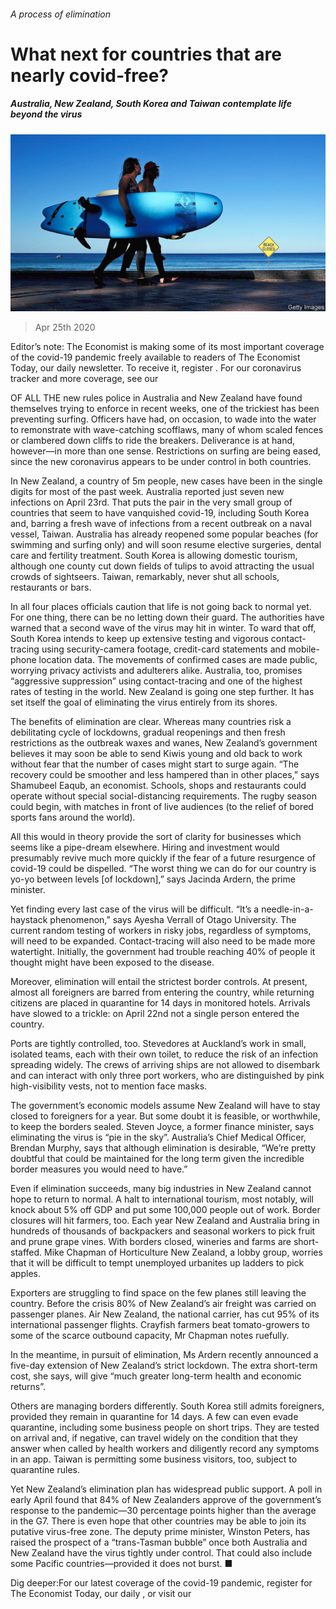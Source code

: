 ###### A process of elimination

# What next for countries that are nearly covid-free? 

##### Australia, New Zealand, South Korea and Taiwan contemplate life beyond the virus 

![image](images/20200425_ASP003_1.jpg) 

> Apr 25th 2020 

Editor’s note: The Economist is making some of its most important coverage of the covid-19 pandemic freely available to readers of The Economist Today, our daily newsletter. To receive it, register . For our coronavirus tracker and more coverage, see our 

OF ALL THE new rules police in Australia and New Zealand have found themselves trying to enforce in recent weeks, one of the trickiest has been preventing surfing. Officers have had, on occasion, to wade into the water to remonstrate with wave-catching scofflaws, many of whom scaled fences or clambered down cliffs to ride the breakers. Deliverance is at hand, however—in more than one sense. Restrictions on surfing are being eased, since the new coronavirus appears to be under control in both countries.

In New Zealand, a country of 5m people, new cases have been in the single digits for most of the past week. Australia reported just seven new infections on April 23rd. That puts the pair in the very small group of countries that seem to have vanquished covid-19, including South Korea and, barring a fresh wave of infections from a recent outbreak on a naval vessel, Taiwan. Australia has already reopened some popular beaches (for swimming and surfing only) and will soon resume elective surgeries, dental care and fertility treatment. South Korea is allowing domestic tourism, although one county cut down fields of tulips to avoid attracting the usual crowds of sightseers. Taiwan, remarkably, never shut all schools, restaurants or bars.


In all four places officials caution that life is not going back to normal yet. For one thing, there can be no letting down their guard. The authorities have warned that a second wave of the virus may hit in winter. To ward that off, South Korea intends to keep up extensive testing and vigorous contact-tracing using security-camera footage, credit-card statements and mobile-phone location data. The movements of confirmed cases are made public, worrying privacy activists and adulterers alike. Australia, too, promises “aggressive suppression” using contact-tracing and one of the highest rates of testing in the world. New Zealand is going one step further. It has set itself the goal of eliminating the virus entirely from its shores.

The benefits of elimination are clear. Whereas many countries risk a debilitating cycle of lockdowns, gradual reopenings and then fresh restrictions as the outbreak waxes and wanes, New Zealand’s government believes it may soon be able to send Kiwis young and old back to work without fear that the number of cases might start to surge again. “The recovery could be smoother and less hampered than in other places,” says Shamubeel Eaqub, an economist. Schools, shops and restaurants could operate without special social-distancing requirements. The rugby season could begin, with matches in front of live audiences (to the relief of bored sports fans around the world).

All this would in theory provide the sort of clarity for businesses which seems like a pipe-dream elsewhere. Hiring and investment would presumably revive much more quickly if the fear of a future resurgence of covid-19 could be dispelled. “The worst thing we can do for our country is yo-yo between levels [of lockdown],” says Jacinda Ardern, the prime minister.

Yet finding every last case of the virus will be difficult. “It’s a needle-in-a-haystack phenomenon,” says Ayesha Verrall of Otago University. The current random testing of workers in risky jobs, regardless of symptoms, will need to be expanded. Contact-tracing will also need to be made more watertight. Initially, the government had trouble reaching 40% of people it thought might have been exposed to the disease.

Moreover, elimination will entail the strictest border controls. At present, almost all foreigners are barred from entering the country, while returning citizens are placed in quarantine for 14 days in monitored hotels. Arrivals have slowed to a trickle: on April 22nd not a single person entered the country.

Ports are tightly controlled, too. Stevedores at Auckland’s work in small, isolated teams, each with their own toilet, to reduce the risk of an infection spreading widely. The crews of arriving ships are not allowed to disembark and can interact with only three port workers, who are distinguished by pink high-visibility vests, not to mention face masks.

The government’s economic models assume New Zealand will have to stay closed to foreigners for a year. But some doubt it is feasible, or worthwhile, to keep the borders sealed. Steven Joyce, a former finance minister, says eliminating the virus is “pie in the sky”. Australia’s Chief Medical Officer, Brendan Murphy, says that although elimination is desirable, “We’re pretty doubtful that could be maintained for the long term given the incredible border measures you would need to have.”

Even if elimination succeeds, many big industries in New Zealand cannot hope to return to normal. A halt to international tourism, most notably, will knock about 5% off GDP and put some 100,000 people out of work. Border closures will hit farmers, too. Each year New Zealand and Australia bring in hundreds of thousands of backpackers and seasonal workers to pick fruit and prune grape vines. With borders closed, wineries and farms are short-staffed. Mike Chapman of Horticulture New Zealand, a lobby group, worries that it will be difficult to tempt unemployed urbanites up ladders to pick apples.

Exporters are struggling to find space on the few planes still leaving the country. Before the crisis 80% of New Zealand’s air freight was carried on passenger planes. Air New Zealand, the national carrier, has cut 95% of its international passenger flights. Crayfish farmers beat tomato-growers to some of the scarce outbound capacity, Mr Chapman notes ruefully.

In the meantime, in pursuit of elimination, Ms Ardern recently announced a five-day extension of New Zealand’s strict lockdown. The extra short-term cost, she says, will give “much greater long-term health and economic returns”.

Others are managing borders differently. South Korea still admits foreigners, provided they remain in quarantine for 14 days. A few can even evade quarantine, including some business people on short trips. They are tested on arrival and, if negative, can travel widely on the condition that they answer when called by health workers and diligently record any symptoms in an app. Taiwan is permitting some business visitors, too, subject to quarantine rules.

Yet New Zealand’s elimination plan has widespread public support. A poll in early April found that 84% of New Zealanders approve of the government’s response to the pandemic—30 percentage points higher than the average in the G7. There is even hope that other countries may be able to join its putative virus-free zone. The deputy prime minister, Winston Peters, has raised the prospect of a “trans-Tasman bubble” once both Australia and New Zealand have the virus tightly under control. That could also include some Pacific countries—provided it does not burst. ■

Dig deeper:For our latest coverage of the covid-19 pandemic, register for The Economist Today, our daily , or visit our 

